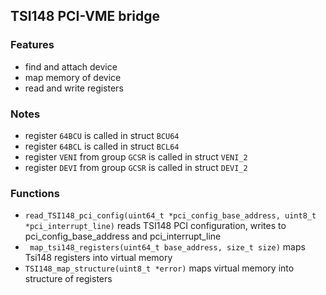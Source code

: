 ## TSI148 PCI-VME bridge
### Features
- find and attach device
- map memory of device
- read and write registers

### Notes
- register ```64BCU``` is called in struct ```BCU64```
- register ```64BCL``` is called in struct ```BCL64```
- register ```VENI``` from group ```GCSR``` is called in struct ```VENI_2```
- register ```DEVI``` from group ```GCSR``` is called in struct ```DEVI_2```


### Functions

- ```read_TSI148_pci_config(uint64_t *pci_config_base_address, uint8_t *pci_interrupt_line)``` reads TSI148 PCI configuration, writes to pci_config_base_address and pci_interrupt_line
- ``` map_tsi148_registers(uint64_t base_address, size_t size)``` maps Tsi148 registers into virtual memory
-  ```TSI148_map_structure(uint8_t *error)``` maps virtual memory into structure of registers
